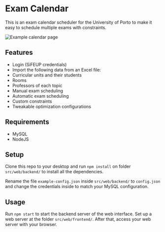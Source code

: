 # Exam Calendar
This is an exam calendar scheduler for the University of Porto to make it easy to schedule multiple exams with constraints.

![Example calendar page](https://cloud.githubusercontent.com/assets/3010353/18812132/e0c64488-82c1-11e6-9cf7-b285cef7f9c3.png)

## Features
- Login (SiFEUP credentials)
- Import the following data from an Excel file:
 - Curricular units and their students
 - Rooms
 - Professors of each topic
- Manual exam scheduling
- Automatic exam scheduling
- Custom constraints
- Tweakable optimization configurations

## Requirements

* MySQL
* NodeJS

## Setup

Clone this repo to your desktop and run `npm install` on folder `src/web/backend/` to install all the dependencies.

Rename the file `example-config.json` inside `src/web/backend/` to `config.json` and change the credentials inside to match your MySQL configuration.


## Usage

Run `npm start` to start the backend server of the web interface. 
Set up a web server at the folder `src/web/frontend/`. After that, access your web server with your browser.
